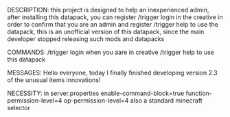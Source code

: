 DESCRIPTION:
this project is designed to help an inexperienced admin, after installing this datapack, you can register /trigger login in the creative in order to confirm that you are an admin and register /trigger help to use the datapack, this is an unofficial version of this datapack, since the main developer stopped releasing such mods and datapacks



COMMANDS:
/trigger login when you aare in creative
/trigger help to use this datapack



MESSAGES:
Hello everyone, today I finally finished developing version 2.3 of the unusual items innovations!



NECESSITY:
in server.properties
enable-command-block=true
function-permission-level=4
op-permission-level=4
also a standard minecraft selector
